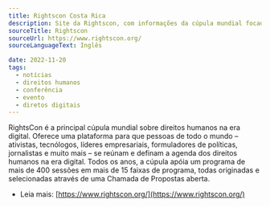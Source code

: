 ```yaml
---
title: Rightscon Costa Rica
description: Site da Rightscon, com informações da cúpula mundial focada em direitos humanos na era digital, que acontecerá na Costa Rica. 
sourceTitle: Rightscon
sourceUrl: https://www.rightscon.org/
sourceLanguageText: Inglês

date: 2022-11-20
tags: 
  - notícias
  - direitos humanos
  - conferência
  - evento
  - diretos digitais
---
```


RightsCon é a principal cúpula mundial sobre direitos humanos na era digital. Oferece uma plataforma para que pessoas de todo o mundo – ativistas, tecnólogos, líderes empresariais, formuladores de políticas, jornalistas e muito mais – se reúnam e definam a agenda dos direitos humanos na era digital. Todos os anos, a cúpula apóia um programa de mais de 400 sessões em mais de 15 faixas de programa, todas originadas e selecionadas através de uma Chamada de Propostas aberta.


* Leia mais: [https://www.rightscon.org/](https://www.rightscon.org/)

